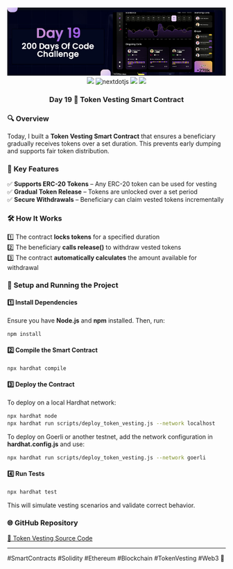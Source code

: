 <div align="center">
  <br />
      <img src="https://github.com/iamjohncaleb/200-Days-Of-Code-Challenge/blob/main/Thumbnails/the%20Day%2019.jpg" alt="Project Banner">

  <div>
    <img src="https://img.shields.io/badge/solidity-363636?style=for-the-badge&logo=solidity&logoColor=white" />
    <img src="https://img.shields.io/badge/-Next_JS-black?style=for-the-badge&logoColor=white&logo=nextdotjs&color=000000" alt="nextdotjs" />
    <img src="https://img.shields.io/badge/web3.js-F16822?style=for-the-badge&logo=web3dotjs&logoColor=white" />
    <img src="https://img.shields.io/badge/hardhat-F3BA2F?style=for-the-badge&logo=ethereum&logoColor=black" />
  </div>

  <h3 align="center">Day 19 📅  Token Vesting Smart Contract </h3>
</div>

### 🔍 **Overview**  
Today, I built a **Token Vesting Smart Contract** that ensures a beneficiary gradually receives tokens over a set duration. This prevents early dumping and supports fair token distribution.  

### 📜 **Key Features**  
✅ **Supports ERC-20 Tokens** – Any ERC-20 token can be used for vesting  
✅ **Gradual Token Release** – Tokens are unlocked over a set period  
✅ **Secure Withdrawals** – Beneficiary can claim vested tokens incrementally  

### 🛠️ **How It Works**  
1️⃣ The contract **locks tokens** for a specified duration  
2️⃣ The beneficiary **calls release()** to withdraw vested tokens  
3️⃣ The contract **automatically calculates** the amount available for withdrawal  

### 🚀 **Setup and Running the Project**  
#### **1️⃣ Install Dependencies**  
Ensure you have **Node.js** and **npm** installed. Then, run:  
```sh  
npm install  
```

#### **2️⃣ Compile the Smart Contract**  
```sh  
npx hardhat compile  
```

#### **3️⃣ Deploy the Contract**  
To deploy on a local Hardhat network:
```sh
npx hardhat node  
npx hardhat run scripts/deploy_token_vesting.js --network localhost  
```
To deploy on Goerli or another testnet, add the network configuration in **hardhat.config.js** and use:  
```sh
npx hardhat run scripts/deploy_token_vesting.js --network goerli  
```

#### **4️⃣ Run Tests**  
```sh  
npx hardhat test  
```
This will simulate vesting scenarios and validate correct behavior.  



### 🌐 **GitHub Repository**  
[🔗 Token Vesting Source Code](https://github.com/iamjohncaleb/200-Days-Of-Code-Challenge/tree/main/Day%2019)  

---  
#SmartContracts #Solidity #Ethereum #Blockchain #TokenVesting #Web3 🚀